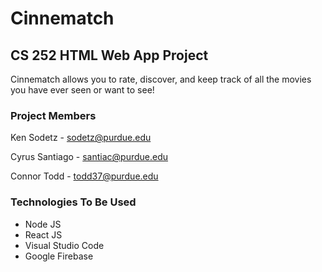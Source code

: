 # Cinnematch
## CS 252 HTML Web App Project
Cinnematch allows you to rate, discover, and keep track of all the movies you have ever seen or want to see! 
### Project Members 
Ken Sodetz - sodetz@purdue.edu

Cyrus Santiago - santiac@purdue.edu

Connor Todd - todd37@purdue.edu
### Technologies To Be Used
* Node JS
* React JS
* Visual Studio Code
* Google Firebase




